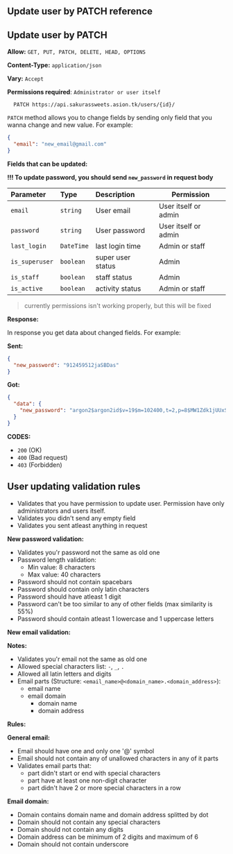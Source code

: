 ## Update user by PATCH reference

## Update user by PATCH

**Allow:** `GET, PUT, PATCH, DELETE, HEAD, OPTIONS`

**Content-Type:** `application/json`

**Vary:** `Accept`

**Permissions required**: `Administrator or user itself`

```
  PATCH https://api.sakurassweets.asion.tk/users/{id}/
```

`PATCH` method allows you to change fields by sending only field that you wanna change and new value. For example:

```json
{
  "email": "new_email@gmail.com"
}
```

**Fields that can be updated:**

**!!! To update password, you should send `new_password` in request body**

| Parameter      | Type       | Description       | Permission           |
| :------------- | :--------- | :---------------- | -------------------- |
| `email`        | `string`   | User email        | User itself or admin |
| `password`     | `string`   | User password     | User itself or admin |
| `last_login`   | `DateTime` | last login time   | Admin or staff       |
| `is_superuser` | `boolean`  | super user status | Admin                |
| `is_staff`     | `boolean`  | staff status      | Admin                |
| `is_active`    | `boolean`  | activity status   | Admin or staff       |

> currently permissions isn't working properly, but this will be fixed

**Response:**

In response you get data about changed fields. For example:

**Sent:**

```json
{
  "new_password": "912459512jaSBDas"
}
```

**Got:**

```json
{
  "data": {
    "new_password": "argon2$argon2id$v=19$m=102400,t=2,p=8$MW1Zdk1jUUxSN2FQMnJxMExBSFhhSg$C740Naw0dRGoWpnwTvWbbrvZ3Pkn8eS87rL+CR2o0v0"
  }
}
```

**CODES:**

- `200` (OK)
- `400` (Bad request)
- `403` (Forbidden)

## User updating validation rules

- Validates that you have permission to update user. Permission have only administrators and users itself.
- Validates you didn't send any empty field
- Validates you sent atleast anything in request

**New password validation:**

- Validates you'r password not the same as old one
- Password length validation:
  - Min value: 8 characters
  - Max value: 40 characters
- Password should not contain spacebars
- Password should contain only latin characters
- Password should have atleast 1 digit
- Password can't be too similar to any of other fields (max similarity is 55%)
- Password should contain atleast 1 lowercase and 1 uppercase letters

**New email validation:**

**Notes:**

- Validates you'r email not the same as old one
- Allowed special characters list: `-`, `_`, `.`
- Allowed all latin letters and digits
- Email parts (Structure: `<email_name>@<domain_name>.<domain_address>`):
  - email name
  - email domain
    - domain name
    - domain address

**Rules:**

**General email:**

- Email should have one and only one '@' symbol
- Email should not contain any of unallowed characters in any of it parts
- Validates email parts that:
  - part didn't start or end with special characters
  - part have at least one non-digit character
  - part didn't have 2 or more special characters in a row

**Email domain:**

- Domain contains domain name and domain address splitted by dot
- Domain should not contain any special characters
- Domain should not contain any digits
- Domain address can be minimum of 2 digits and maximum of 6
- Domain should not contain underscore
